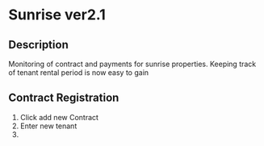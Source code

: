 # Sunrise ver2.1 

## Description
Monitoring of contract and payments for sunrise properties. 
Keeping track of tenant rental period is now easy to gain

## Contract Registration

1. Click add new Contract
2. Enter new tenant 
3.



